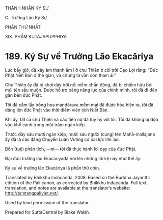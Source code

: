 THÁNH NHÂN KÝ SỰ

C. Trưởng Lão Ký Sự

PHẦN THỨ NHẤT

XIX. PHẨM KUṬAJAPUPPHIYA

# 189\. Ký Sự về Trưởng Lão Ekacāriya

Lúc bấy giờ, đã xảy âm thanh ầm ĩ ở chư Thiên ở cõi trời Đạo Lợi rằng: “Đức Phật Niết Bàn ở thế gian, và chúng ta vẫn còn tham ái.”

Chư Thiên ấy đã bị khơi dậy bởi nỗi niềm chấn động, đã bị chiếm hữu bởi mũi tên sầu muộn. Được hỗ trợ bằng năng lực của chính mình, tôi đã đi đến gần bên đức Phật.

Tôi đã cầm lấy bông hoa mandārava mềm mại đã được hóa hiện ra, tôi đã dâng lên đức Phật vào thời điểm viên tịch Niết Bàn.

Khi ấy, tất cả chư Thiên và các tiên nữ đã tùy hỷ với tôi. Tôi đã không bị đọa vào khổ cảnh trong một trăm ngàn kiếp.

Trước đây sáu mươi ngàn kiếp, mười sáu người (cùng) tên Mahā-mallajana ấy đã là các đấng Chuyển Luân Vương có oai lực lớn lao.

Bốn (tuệ) phân tích, ―nt― tôi đã thực hành lời dạy của đức Phật.

Đại đức trưởng lão Ekacāriyađã nói lên những lời kệ này như thế ấy.

Ký sự về trưởng lão Ekacāriya là phần thứ chín.

Translated by Bhikkhu Indacanda, 2008. Based on the Buddha Jayanthi edition of the Pali canon, as corrected by Bhikkhu Indacanda. Full text, translation, and notes are available at the translator’s website: http://tamtangpaliviet.net/.

Used by kind permission of the translator.

Prepared for SuttaCentral by Blake Walsh.
